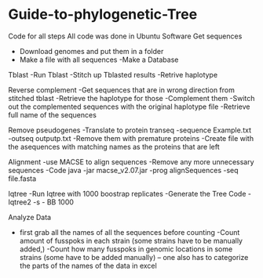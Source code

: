 # Guide-to-phylogenetic-Tree
Code for all steps
All code was done in Ubuntu Software
Get sequences
- Download genomes and put them in a folder
- Make a file with all sequences
-Make a Database

Tblast
-Run Tblast
-Stitch up Tblasted results
-Retrive haplotype

Reverse complement
-Get sequences that are in wrong direction from stitched tblast
-Retrieve the haplotype for those
-Complement them
-Switch out the complemented sequences with the original haplotype file
-Retrieve full name of the sequences


Remove pseudogenes
-Translate to protein 
transeq -sequence Example.txt -outseq outputp.txt 
-Remove them with premature proteins
-Create file with the asequences with matching names as the proteins that are left

Alignment
-use MACSE to align sequences
-Remove any more unnecessary sequences
-Code
java -jar macse_v2.07.jar -prog alignSequences -seq file.fasta

Iqtree
-Run Iqtree with 1000 boostrap replicates
-Generate the Tree
Code
-Iqtree2 -s - BB 1000

Analyze Data
-  first grab all the names of all the sequences before counting
-Count amount of fusspoks in each strain  (some strains have to be manually added,)
-Count how many fusspoks in genomic locations in some strains (some have to be added manually) – one also has to categorize the parts of the names of the data in excel
